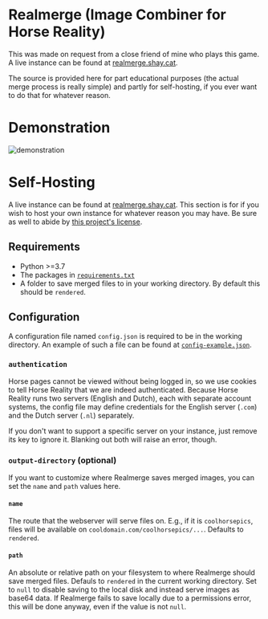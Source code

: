 # Realmerge (Image Combiner for Horse Reality)

This was made on request from a close friend of mine who plays this game. A live instance can be found at [realmerge.shay.cat](https://realmerge.shay.cat).

The source is provided here for part educational purposes (the actual merge process is really simple) and partly for self-hosting, if you ever want to do that for whatever reason.

# Demonstration

![demonstration](https://github.com/shayypy/realmerge/blob/main/static/example.gif)

# Self-Hosting

A live instance can be found at [realmerge.shay.cat](https://realmerge.shay.cat). This section is for if you wish to host your own instance for whatever reason you may have. Be sure as well to abide by [this project's license](https://github.com/shayypy/realmerge/blob/main/LICENSE).

## Requirements

* Python >=3.7
* The packages in [`requirements.txt`](https://github.com/shayypy/realmerge/blob/main/requirements.txt)
* A folder to save merged files to in your working directory. By default this should be `rendered`.

## Configuration

A configuration file named `config.json` is required to be in the working directory. An example of such a file can be found at [`config-example.json`](https://github.com/shayypy/realmerge/blob/main/config-example.json).

### `authentication`

Horse pages cannot be viewed without being logged in, so we use cookies to tell Horse Reality that we are indeed authenticated. Because Horse Reality runs two servers (English and Dutch), each with separate account systems, the config file may define credentials for the English server (`.com`) and the Dutch server (`.nl`) separately.

If you don't want to support a specific server on your instance, just remove its key to ignore it. Blanking out both will raise an error, though.

### `output-directory` (optional)

If you want to customize where Realmerge saves merged images, you can set the `name` and `path` values here.

#### `name`

The route that the webserver will serve files on. E.g., if it is `coolhorsepics`, files will be available on `cooldomain.com/coolhorsepics/...`. Defaults to `rendered`.

#### `path`

An absolute or relative path on your filesystem to where Realmerge should save merged files. Defauls to `rendered` in the current working directory. Set to `null` to disable saving to the local disk and instead serve images as base64 data. If Realmerge fails to save locally due to a permissions error, this will be done anyway, even if the value is not `null`.
